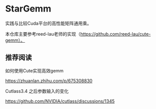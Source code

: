 # StarGemm
实践与比较Cuda平台的高性能矩阵通用乘。

本仓库主要参考reed-lau老师的实现（https://github.com/reed-lau/cute-gemm）。

## 推荐阅读

如何使用Cute实现高效gemm

https://zhuanlan.zhihu.com/p/675308830

Cutlass3.4 之后参数输入的变化

https://github.com/NVIDIA/cutlass/discussions/1345